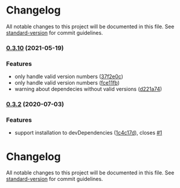 # Changelog

All notable changes to this project will be documented in this file. See [standard-version](https://github.com/conventional-changelog/standard-version) for commit guidelines.

### [0.3.10](https://github.com/alxlchnr/transitive-peerdeps/compare/v0.3.3...v0.3.10) (2021-05-19)


### Features

* only handle valid version numbers ([37f2e0c](https://github.com/alxlchnr/transitive-peerdeps/commit/37f2e0c73ef98ced39ecf5af0e9a0ac929e157bf))
* only handle valid version numbers ([fce11fb](https://github.com/alxlchnr/transitive-peerdeps/commit/fce11fb720afaa17b43d2521f58ea4b892e72970))
* warning about dependecies without valid versions ([d221a74](https://github.com/alxlchnr/transitive-peerdeps/commit/d221a74e092845c6c2eb092ab387bf43edc318ee))

### [0.3.2](https://github.com/alxlchnr/transitive-peerdeps/compare/v0.3.1...v0.3.2) (2020-07-03)


### Features

* support installation to devDependencies ([1c4c17d](https://github.com/alxlchnr/transitive-peerdeps/commit/1c4c17db5a623a51f4c6ccfcba01d609fa8c1722)), closes [#1](https://github.com/alxlchnr/transitive-peerdeps/issues/1)

# Changelog

All notable changes to this project will be documented in this file. See [standard-version](https://github.com/conventional-changelog/standard-version) for commit guidelines.
